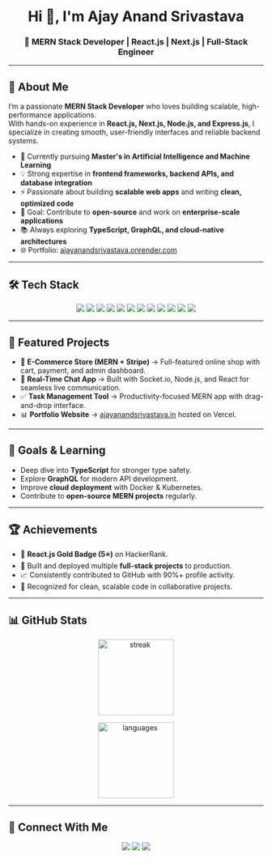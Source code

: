 <!-- Banner -->
<h1 align="center">Hi 👋, I'm Ajay Anand Srivastava</h1>
<h3 align="center">🚀 MERN Stack Developer | React.js | Next.js | Full-Stack Engineer</h3>

---

## 💫 About Me
I’m a passionate **MERN Stack Developer** who loves building scalable, high-performance applications.  
With hands-on experience in **React.js, Next.js, Node.js, and Express.js**, I specialize in creating smooth, user-friendly interfaces and reliable backend systems.  

- 🌱 Currently pursuing **Master's in Artificial Intelligence and Machine Learning**
- 💡 Strong expertise in **frontend frameworks, backend APIs, and database integration**  
- ⚡ Passionate about building **scalable web apps** and writing **clean, optimized code**  
- 🎯 Goal: Contribute to **open-source** and work on **enterprise-scale applications**  
- 📚 Always exploring **TypeScript, GraphQL, and cloud-native architectures**  
- 🌐 Portfolio: [ajayanandsrivastava.onrender.com](https://ajayanandsrivastava.onrender.com/)  

---

## 🛠️ Tech Stack
<p align="center">
  <!-- MERN -->
  <img src="https://img.shields.io/badge/MongoDB-4EA94B?style=for-the-badge&logo=mongodb&logoColor=white" />
  <img src="https://img.shields.io/badge/Express.js-000000?style=for-the-badge&logo=express&logoColor=white" />
  <img src="https://img.shields.io/badge/React-20232A?style=for-the-badge&logo=react&logoColor=61DAFB" />
  <img src="https://img.shields.io/badge/Node.js-43853D?style=for-the-badge&logo=node-dot-js&logoColor=white" />

  <!-- Extra -->
  <img src="https://img.shields.io/badge/Next.js-000000?style=for-the-badge&logo=next-dot-js&logoColor=white" />
  <img src="https://img.shields.io/badge/TypeScript-007ACC?style=for-the-badge&logo=typescript&logoColor=white" />
  <img src="https://img.shields.io/badge/TailwindCSS-38B2AC?style=for-the-badge&logo=tailwind-css&logoColor=white" />
  <img src="https://img.shields.io/badge/Azure-0078D4?style=for-the-badge&logo=microsoft-azure&logoColor=white" />
  <img src="https://img.shields.io/badge/Git-FF4500?style=for-the-badge&logo=git&logoColor=white" />
  <img src="https://img.shields.io/badge/Postman-FD6C35?style=for-the-badge&logo=postman&logoColor=white" />
  <img src="https://img.shields.io/badge/Firebase-FFCA28?style=for-the-badge&logo=firebase&logoColor=black" />
  <img src="https://img.shields.io/badge/Material%20UI-0081CB?style=for-the-badge&logo=mui&logoColor=white" />
</p>

---

## 📂 Featured Projects
- 🛒 **E-Commerce Store (MERN + Stripe)** → Full-featured online shop with cart, payment, and admin dashboard.  
- 💬 **Real-Time Chat App** → Built with Socket.io, Node.js, and React for seamless live communication.  
- ✅ **Task Management Tool** → Productivity-focused MERN app with drag-and-drop interface.  
- 📊 **Portfolio Website** → [ajayanandsrivastava.in](https://ajayanandsrivastava.in) hosted on Vercel.  

---

## 🎯 Goals & Learning
- Deep dive into **TypeScript** for stronger type safety.  
- Explore **GraphQL** for modern API development.  
- Improve **cloud deployment** with Docker & Kubernetes.  
- Contribute to **open-source MERN projects** regularly.  

---

## 🏆 Achievements
- 🌟 **React.js Gold Badge (5⭐)** on HackerRank.  
- 🚀 Built and deployed multiple **full-stack projects** to production.  
- 📈 Consistently contributed to GitHub with 90%+ profile activity.  
- 🏅 Recognized for clean, scalable code in collaborative projects.  

---

## 📊 GitHub Stats
<p align="center">
  <!-- <img src="https://github-readme-stats.vercel.app/api?username=ajay-anand-dev&show_icons=true&theme=radical" alt="stats" height="150"/> -->
  <img src="https://github-readme-streak-stats.herokuapp.com/?user=ajay-anand-dev&theme=radical" alt="streak" height="150"/>
</p>

<p align="center">
  <img src="https://github-readme-stats.vercel.app/api/top-langs/?username=ajay-anand-dev&layout=compact&theme=radical" alt="languages" height="150"/>
</p>

---

## 🔗 Connect With Me
<p align="center">
  <a href="https://linkedin.com/in/ajay-srivastava5679"><img src="https://img.shields.io/badge/LinkedIn-0A66C2?style=for-the-badge&logo=linkedin&logoColor=white"/></a>
  <a href="mailto:ajaysrivastava5679@gmail.com"><img src="https://img.shields.io/badge/Gmail-D14836?style=for-the-badge&logo=gmail&logoColor=white"/></a>
  <a href="https://ajayanandsrivastava.in"><img src="https://img.shields.io/badge/Portfolio-000000?style=for-the-badge&logo=vercel&logoColor=white"/></a>
</p>
